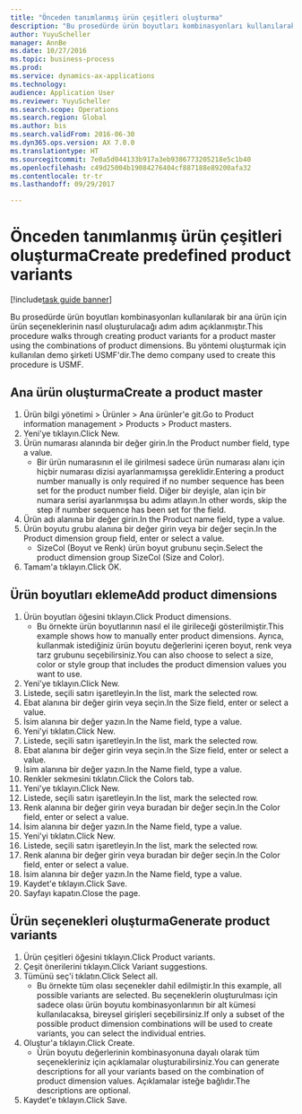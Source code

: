 ```yaml
--- 
title: "Önceden tanımlanmış ürün çeşitleri oluşturma"
description: "Bu prosedürde ürün boyutları kombinasyonları kullanılarak bir ana ürün için ürün seçeneklerinin nasıl oluşturulacağı adım adım açıklanmıştır."
author: YuyuScheller
manager: AnnBe
ms.date: 10/27/2016
ms.topic: business-process
ms.prod: 
ms.service: dynamics-ax-applications
ms.technology: 
audience: Application User
ms.reviewer: YuyuScheller
ms.search.scope: Operations
ms.search.region: Global
ms.author: bis
ms.search.validFrom: 2016-06-30
ms.dyn365.ops.version: AX 7.0.0
ms.translationtype: HT
ms.sourcegitcommit: 7e0a5d044133b917a3eb9386773205218e5c1b40
ms.openlocfilehash: c49d25004b19084276404cf887188e89200afa32
ms.contentlocale: tr-tr
ms.lasthandoff: 09/29/2017

---
```

# <a name="create-predefined-product-variants"></a><span data-ttu-id="fae80-103">Önceden tanımlanmış ürün çeşitleri oluşturma</span><span class="sxs-lookup"><span data-stu-id="fae80-103">Create predefined product variants</span></span>

[!include[task guide banner](../../includes/task-guide-banner.md)]

<span data-ttu-id="fae80-104">Bu prosedürde ürün boyutları kombinasyonları kullanılarak bir ana ürün için ürün seçeneklerinin nasıl oluşturulacağı adım adım açıklanmıştır.</span><span class="sxs-lookup"><span data-stu-id="fae80-104">This procedure walks through creating product variants for a product master using the combinations of product dimensions.</span></span> <span data-ttu-id="fae80-105">Bu yöntemi oluşturmak için kullanılan demo şirketi USMF'dir.</span><span class="sxs-lookup"><span data-stu-id="fae80-105">The demo company used to create this procedure is USMF.</span></span>


## <a name="create-a-product-master"></a><span data-ttu-id="fae80-106">Ana ürün oluşturma</span><span class="sxs-lookup"><span data-stu-id="fae80-106">Create a product master</span></span>
1. <span data-ttu-id="fae80-107">Ürün bilgi yönetimi > Ürünler > Ana ürünler'e git.</span><span class="sxs-lookup"><span data-stu-id="fae80-107">Go to Product information management > Products > Product masters.</span></span>
2. <span data-ttu-id="fae80-108">Yeni'ye tıklayın.</span><span class="sxs-lookup"><span data-stu-id="fae80-108">Click New.</span></span>
3. <span data-ttu-id="fae80-109">Ürün numarası alanında bir değer girin.</span><span class="sxs-lookup"><span data-stu-id="fae80-109">In the Product number field, type a value.</span></span>
    * <span data-ttu-id="fae80-110">Bir ürün numarasının el ile girilmesi sadece ürün numarası alanı için hiçbir numarası dizisi ayarlanmamışsa gereklidir.</span><span class="sxs-lookup"><span data-stu-id="fae80-110">Entering a product number manually is only required if no number sequence has been set for the product number field.</span></span> <span data-ttu-id="fae80-111">Diğer bir deyişle, alan için bir numara serisi ayarlanmışsa bu adımı atlayın.</span><span class="sxs-lookup"><span data-stu-id="fae80-111">In other words, skip the step if number sequence has been set for the field.</span></span>  
4. <span data-ttu-id="fae80-112">Ürün adı alanına bir değer girin.</span><span class="sxs-lookup"><span data-stu-id="fae80-112">In the Product name field, type a value.</span></span>
5. <span data-ttu-id="fae80-113">Ürün boyutu grubu alanına bir değer girin veya bir değer seçin.</span><span class="sxs-lookup"><span data-stu-id="fae80-113">In the Product dimension group field, enter or select a value.</span></span>
    * <span data-ttu-id="fae80-114">SizeCol (Boyut ve Renk) ürün boyut grubunu seçin.</span><span class="sxs-lookup"><span data-stu-id="fae80-114">Select the product dimension group SizeCol (Size and Color).</span></span>  
6. <span data-ttu-id="fae80-115">Tamam'a tıklayın.</span><span class="sxs-lookup"><span data-stu-id="fae80-115">Click OK.</span></span>

## <a name="add-product-dimensions"></a><span data-ttu-id="fae80-116">Ürün boyutları ekleme</span><span class="sxs-lookup"><span data-stu-id="fae80-116">Add product dimensions</span></span>
1. <span data-ttu-id="fae80-117">Ürün boyutları öğesini tıklayın.</span><span class="sxs-lookup"><span data-stu-id="fae80-117">Click Product dimensions.</span></span>
    * <span data-ttu-id="fae80-118">Bu örnekte ürün boyutlarının nasıl el ile girileceği gösterilmiştir.</span><span class="sxs-lookup"><span data-stu-id="fae80-118">This example shows how to manually enter product dimensions.</span></span> <span data-ttu-id="fae80-119">Ayrıca, kullanmak istediğiniz ürün boyutu değerlerini içeren boyut, renk veya tarz grubunu seçebilirsiniz.</span><span class="sxs-lookup"><span data-stu-id="fae80-119">You can also choose to select a size, color or style group that includes the product dimension values you want to use.</span></span>  
2. <span data-ttu-id="fae80-120">Yeni'ye tıklayın.</span><span class="sxs-lookup"><span data-stu-id="fae80-120">Click New.</span></span>
3. <span data-ttu-id="fae80-121">Listede, seçili satırı işaretleyin.</span><span class="sxs-lookup"><span data-stu-id="fae80-121">In the list, mark the selected row.</span></span>
4. <span data-ttu-id="fae80-122">Ebat alanına bir değer girin veya seçin.</span><span class="sxs-lookup"><span data-stu-id="fae80-122">In the Size field, enter or select a value.</span></span>
5. <span data-ttu-id="fae80-123">İsim alanına bir değer yazın.</span><span class="sxs-lookup"><span data-stu-id="fae80-123">In the Name field, type a value.</span></span>
6. <span data-ttu-id="fae80-124">Yeni'yi tıklatın.</span><span class="sxs-lookup"><span data-stu-id="fae80-124">Click New.</span></span>
7. <span data-ttu-id="fae80-125">Listede, seçili satırı işaretleyin.</span><span class="sxs-lookup"><span data-stu-id="fae80-125">In the list, mark the selected row.</span></span>
8. <span data-ttu-id="fae80-126">Ebat alanına bir değer girin veya seçin.</span><span class="sxs-lookup"><span data-stu-id="fae80-126">In the Size field, enter or select a value.</span></span>
9. <span data-ttu-id="fae80-127">İsim alanına bir değer yazın.</span><span class="sxs-lookup"><span data-stu-id="fae80-127">In the Name field, type a value.</span></span>
10. <span data-ttu-id="fae80-128">Renkler sekmesini tıklatın.</span><span class="sxs-lookup"><span data-stu-id="fae80-128">Click the Colors tab.</span></span>
11. <span data-ttu-id="fae80-129">Yeni'ye tıklayın.</span><span class="sxs-lookup"><span data-stu-id="fae80-129">Click New.</span></span>
12. <span data-ttu-id="fae80-130">Listede, seçili satırı işaretleyin.</span><span class="sxs-lookup"><span data-stu-id="fae80-130">In the list, mark the selected row.</span></span>
13. <span data-ttu-id="fae80-131">Renk alanına bir değer girin veya buradan bir değer seçin.</span><span class="sxs-lookup"><span data-stu-id="fae80-131">In the Color field, enter or select a value.</span></span>
14. <span data-ttu-id="fae80-132">İsim alanına bir değer yazın.</span><span class="sxs-lookup"><span data-stu-id="fae80-132">In the Name field, type a value.</span></span>
15. <span data-ttu-id="fae80-133">Yeni'yi tıklatın.</span><span class="sxs-lookup"><span data-stu-id="fae80-133">Click New.</span></span>
16. <span data-ttu-id="fae80-134">Listede, seçili satırı işaretleyin.</span><span class="sxs-lookup"><span data-stu-id="fae80-134">In the list, mark the selected row.</span></span>
17. <span data-ttu-id="fae80-135">Renk alanına bir değer girin veya buradan bir değer seçin.</span><span class="sxs-lookup"><span data-stu-id="fae80-135">In the Color field, enter or select a value.</span></span>
18. <span data-ttu-id="fae80-136">İsim alanına bir değer yazın.</span><span class="sxs-lookup"><span data-stu-id="fae80-136">In the Name field, type a value.</span></span>
19. <span data-ttu-id="fae80-137">Kaydet'e tıklayın.</span><span class="sxs-lookup"><span data-stu-id="fae80-137">Click Save.</span></span>
20. <span data-ttu-id="fae80-138">Sayfayı kapatın.</span><span class="sxs-lookup"><span data-stu-id="fae80-138">Close the page.</span></span>

## <a name="generate-product-variants"></a><span data-ttu-id="fae80-139">Ürün seçenekleri oluşturma</span><span class="sxs-lookup"><span data-stu-id="fae80-139">Generate product variants</span></span>
1. <span data-ttu-id="fae80-140">Ürün çeşitleri öğesini tıklayın.</span><span class="sxs-lookup"><span data-stu-id="fae80-140">Click Product variants.</span></span>
2. <span data-ttu-id="fae80-141">Çeşit önerilerini tıklayın.</span><span class="sxs-lookup"><span data-stu-id="fae80-141">Click Variant suggestions.</span></span>
3. <span data-ttu-id="fae80-142">Tümünü seç'i tıklatın.</span><span class="sxs-lookup"><span data-stu-id="fae80-142">Click Select all.</span></span>
    * <span data-ttu-id="fae80-143">Bu örnekte tüm olası seçenekler dahil edilmiştir.</span><span class="sxs-lookup"><span data-stu-id="fae80-143">In this example, all possible variants are selected.</span></span> <span data-ttu-id="fae80-144">Bu seçeneklerin oluşturulması için sadece olası ürün boyutu kombinasyonlarının bir alt kümesi kullanılacaksa, bireysel girişleri seçebilirsiniz.</span><span class="sxs-lookup"><span data-stu-id="fae80-144">If only a subset of the possible product dimension combinations will be used to create variants, you can select the individual entries.</span></span>  
4. <span data-ttu-id="fae80-145">Oluştur'a tıklayın.</span><span class="sxs-lookup"><span data-stu-id="fae80-145">Click Create.</span></span>
    * <span data-ttu-id="fae80-146">Ürün boyutu değerlerinin kombinasyonuna dayalı olarak tüm seçenekleriniz için açıklamalar oluşturabilirsiniz.</span><span class="sxs-lookup"><span data-stu-id="fae80-146">You can generate descriptions for all your variants based on the combination of product dimension values.</span></span> <span data-ttu-id="fae80-147">Açıklamalar isteğe bağlıdır.</span><span class="sxs-lookup"><span data-stu-id="fae80-147">The descriptions are optional.</span></span>  
5. <span data-ttu-id="fae80-148">Kaydet'e tıklayın.</span><span class="sxs-lookup"><span data-stu-id="fae80-148">Click Save.</span></span>


